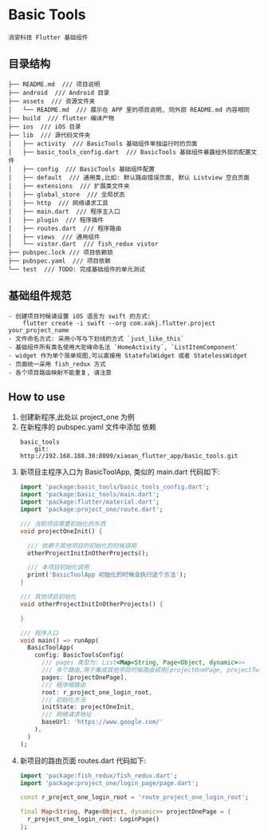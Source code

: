 # Basic Tools
    消安科技 Flutter 基础组件

## 目录结构

    ├── README.md  /// 项目说明
    ├── android  /// Android 目录
    ├── assets  /// 资源文件夹
    │   └── README.md  /// 展示在 APP 里的项目说明, 同外部 README.md 内容相同
    ├── build  /// flutter 编译产物
    ├── ios  /// iOS 目录
    ├── lib  /// 源代码文件夹
    │   ├── activity  /// BasicTools 基础组件单独运行时的页面
    │   ├── basic_tools_config.dart  /// BasicTools 基础组件暴露给外部的配置文件
    │   ├── config  /// BasicTools 基础组件配置
    │   ├── default  /// 通用类,比如: 默认路由错误页面, 默认 Listview 空白页面
    │   ├── extensions  /// 扩展类文件夹
    │   ├── global_store  /// 全局状态
    │   ├── http  /// 网络请求工具
    │   ├── main.dart  /// 程序主入口
    │   ├── plugin  /// 程序插件
    │   ├── routes.dart  /// 程序路由
    │   ├── views  /// 通用组件
    │   └── vistor.dart  /// fish_redux vistor
    ├── pubspec.lock /// 项目依赖锁
    ├── pubspec.yaml  /// 项目依赖
    └── test  /// TODO: 完成基础组件的单元测试

## 基础组件规范
    - 创建项目时候请设置 iOS 语言为 swift 的方式:  
        flutter create -i swift --org com.xakj.flutter.project your_project_name
    - 文件命名方式: 采用小写与下划线的方式 `just_like_this`
    - 基础组件所有类名使用大驼峰命名法 `HomeActivity`, `ListItemComponent`
    - widget 作为单个简单视图,可以直接用 StatefulWidget 或者 StatelessWidget
    - 页面统一采用 fish_redux 方式
    - 各个项目路由映射不能重复, 请注意

## 

## How to use
1. 创建新程序,此处以 project_one 为例
2. 在新程序的 pubspec.yaml 文件中添加 依赖
    ```shell
    basic_tools
        git: http://192.168.188.30:8099/xiaoan_flutter_app/basic_tools.git
    ```
3. 新项目主程序入口为 BasicToolApp, 类似的 main.dart 代码如下:
    ```dart
    import 'package:basic_tools/basic_tools_config.dart';
    import 'package:basic_tools/main.dart';
    import 'package:flutter/material.dart';
    import 'package:project_one/route.dart';

    /// 当前项目需要初始化的东西
    void projectOneInit() {

      /// 依赖于其他项目的初始化的时候调用
      otherProjectInitInOtherProjects();

      /// 本项目初始化调用
      print('BasicToolApp 初始化的时候会执行这个方法');
    }

    /// 其他项目初始化
    void otherProjectInitInOtherProjects() {

    }

    /// 程序入口
    void main() => runApp(
      BasicToolApp(
        config: BasicToolsConfig(
          /// pages 类型为: List<Map<String, Page<Object, dynamic>>> 
          /// 多个路由,用于集成其他项目时候路由调用[projectOnePage, projectTwoPage]
          pages: [projectOnePage],
          /// 程序根路由
          root: r_project_one_login_root,
          /// 初始化方法
          initState: projectOneInit,
          /// 网络请求地址
          baseUrl: 'https://www.google.com/'
        ),
      )
    );
    ```
4. 新项目的路由页面 routes.dart 代码如下:
    ```dart
    import 'package:fish_redux/fish_redux.dart';
    import 'package:project_one/login_page/page.dart';

    const r_project_one_login_root = 'route_project_one_login_root';

    final Map<String, Page<Object, dynamic>> projectOnePage = {
      r_project_one_login_root: LoginPage()
    };
    ```